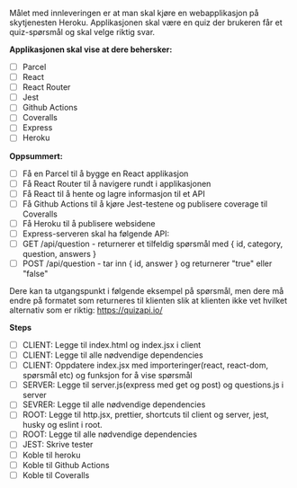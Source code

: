 Målet med innleveringen er at man skal kjøre en webapplikasjon på skytjenesten Heroku. Applikasjonen skal være en quiz der brukeren får et quiz-spørsmål og skal velge riktig svar.

**Applikasjonen skal vise at dere behersker:**
- [ ] Parcel
- [ ] React
- [ ] React Router
- [ ] Jest
- [ ] Github Actions
- [ ] Coveralls
- [ ] Express
- [ ] Heroku

**Oppsummert:**
- [ ] Få en Parcel til å bygge en React applikasjon
- [ ] Få React Router til å navigere rundt i applikasjonen
- [ ] Få React til å hente og lagre informasjon til et API
- [ ] Få Github Actions til å kjøre Jest-testene og publisere coverage til Coveralls
- [ ] Få Heroku til å publisere websidene
- [ ] Express-serveren skal ha følgende API:
- [ ] GET /api/question - returnerer et tilfeldig spørsmål med { id, category, question, answers }
- [ ] POST /api/question - tar inn { id, answer } og returnerer "true" eller "false"

Dere kan ta utgangspunkt i følgende eksempel på spørsmål, men dere må endre på formatet som returneres til klienten slik at klienten ikke vet hvilket alternativ som er riktig: https://quizapi.io/

**Steps**
- [ ] CLIENT: Legge til index.html og index.jsx i client
- [ ] CLIENT: Legge til alle nødvendige dependencies
- [ ] CLIENT: Oppdatere index.jsx med importeringer(react, react-dom, spørsmål etc) og funksjon for å vise spørsmål
- [ ] SERVER: Legge til server.js(express med get og post) og questions.js i server
- [ ] SEVRER: Legge til alle nødvendige dependencies
- [ ] ROOT: Legge til http.jsx, prettier, shortcuts til client og server, jest, husky og eslint i root.
- [ ] ROOT: Legge til alle nødvendige dependencies
- [ ] JEST: Skrive tester
- [ ] Koble til heroku
- [ ] Koble til Github Actions
- [ ] Koble til Coveralls

